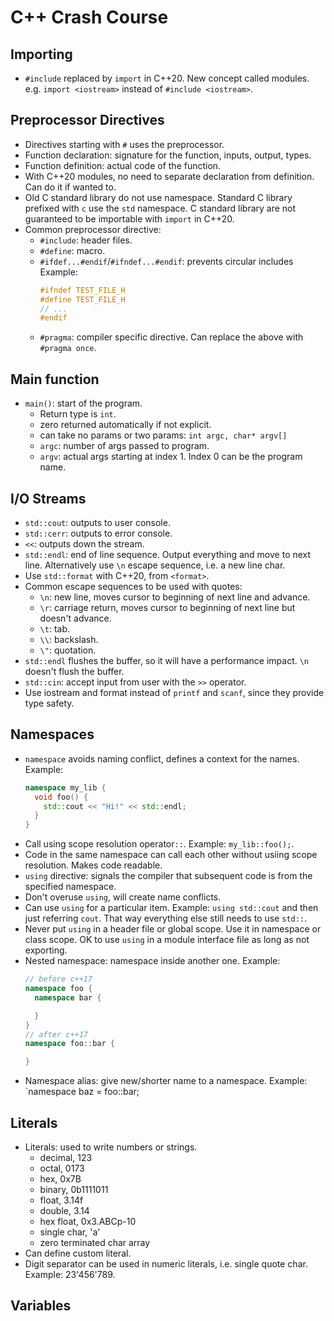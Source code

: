 # C++ Crash Course
## Importing
- `#include` replaced by `import` in C++20. New concept called modules.
  e.g. `import <iostream>` instead of `#include <iostream>`.

## Preprocessor Directives
- Directives starting with `#` uses the preprocessor.
- Function declaration: signature  for the function, inputs, output, types.
- Function definition: actual code of the function.
- With C++20 modules, no need to separate declaration from definition.
  Can do it if wanted to.
- Old C standard library do not use namespace. Standard C library
  prefixed with `c` use the `std` namespace. C standard library
  are not guaranteed to be importable with `import` in C++20.
- Common preprocessor directive:
  - `#include`: header files.
  - `#define`: macro.
  - `#ifdef...#endif`/`#ifndef...#endif`: prevents circular includes
    Example:
    ```cpp
    #ifndef TEST_FILE_H
    #define TEST_FILE_H
    // ...
    #endif
    ```
  - `#pragma`: compiler specific directive. Can replace the above with
    `#pragma once`.

## Main function
- `main()`: start of the program. 
  - Return type is `int`.
  - zero returned automatically if not explicit.
  - can take no params or two params: `int argc, char* argv[]`
  - `argc`: number of args passed to program.
  - `argv`: actual args starting at index 1. Index 0 can be the program
      name.

## I/O Streams
- `std::cout`: outputs to user console.
- `std::cerr`: outputs to error console.
- `<<`: outputs down the stream.
- `std::endl`: end of line sequence. Output everything and move to next
  line. Alternatively use `\n` escape sequence, i.e. a new line char.
- Use `std::format` with C++20, from `<format>`.
- Common escape sequences to be used with quotes:
  - `\n`: new line, moves cursor to beginning of next line and advance.
  - `\r`: carriage return, moves cursor to beginning of next line
      but doesn't advance.
  - `\t`: tab.
  - `\\`: backslash.
  - `\"`: quotation.
- `std::endl` flushes the buffer, so it will have a performance impact.
  `\n` doesn't flush the buffer.
- `std::cin`: accept input from user with the `>>` operator.
- Use iostream and format instead of `printf` and `scanf`, since they
  provide type safety.

## Namespaces
- `namespace` avoids naming conflict, defines a context for the names.
  Example:
  ```cpp
  namespace my_lib {
    void foo() {
      std::cout << "Hi!" << std::endl;
    }
  }
  ```
- Call using scope resolution operator`::`. Example: `my_lib::foo();`.
- Code in the same namespace can call each other without usiing scope
  resolution. Makes code readable.
- `using` directive: signals the compiler that subsequent code is from
  the specified namespace.
- Don't overuse `using`, will create name conflicts.
- Can use `using` for a particular item. Example: `using std::cout`
  and then just referring `cout`. That way everything else still
  needs to use `std::`.
- Never put `using` in a header file or global scope. Use it in
  namespace or class scope. OK to use `using` in a module interface
  file as long as not exporting.
- Nested namespace: namespace inside another one.
  Example:
  ```cpp
  // before c++17
  namespace foo {
    namespace bar {

    }
  }
  // after c++17
  namespace foo::bar {

  }
  ```
- Namespace alias: give new/shorter name to a namespace.
  Example: `namespace baz = foo::bar;

## Literals
- Literals: used to write numbers or strings.
  - decimal, 123
  - octal, 0173
  - hex, 0x7B
  - binary, 0b1111011
  - float, 3.14f
  - double, 3.14
  - hex float, 0x3.ABCp-10
  - single char, 'a'
  - zero terminated char array
- Can define custom literal.
- Digit separator can be used in numeric literals, i.e. single
  quote char. Example: 23'456'789.

## Variables